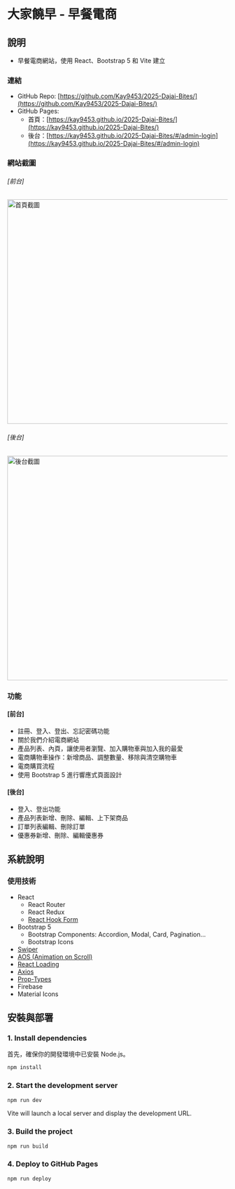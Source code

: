 # 大家饒早 - 早餐電商

## 說明
- 早餐電商網站，使用 React、Bootstrap 5 和 Vite 建立

### 連結

- GitHub Repo: [https://github.com/Kay9453/2025-Dajai-Bites/](https://github.com/Kay9453/2025-Dajai-Bites/)
- GitHub Pages: 
  - 首頁：[https://kay9453.github.io/2025-Dajai-Bites/](https://kay9453.github.io/2025-Dajai-Bites/)
  - 後台：[https://kay9453.github.io/2025-Dajai-Bites/#/admin-login](https://kay9453.github.io/2025-Dajai-Bites/#/admin-login)

### 網站截圖
###### [前台]
<img width="512" alt="首頁截圖" src="https://firebasestorage.googleapis.com/v0/b/kayismeblog.appspot.com/o/Side-Project%2F2025-DajaiBreakfast%2Fdaijai-bites-screenshot-frontend-v2-compressed.png?alt=media&token=ed68ae20-7a46-446f-b8a7-a9559292c339" />

###### [後台]
<img width="512" alt="後台截圖" src="https://firebasestorage.googleapis.com/v0/b/kayismeblog.appspot.com/o/Side-Project%2F2025-DajaiBreakfast%2Fdaijai-bites-screenshot-backend-compressed.png?alt=media&token=f1d2679d-0eea-4dde-82ca-37383ac53fac" />

### 功能
#### [前台]
- 註冊、登入、登出、忘記密碼功能
- 關於我們介紹電商網站
- 產品列表、內頁，讓使用者瀏覽、加入購物車與加入我的最愛
- 電商購物車操作：新增商品、調整數量、移除與清空購物車
- 電商購買流程
- 使用 Bootstrap 5 進行響應式頁面設計

#### [後台]
- 登入、登出功能
- 產品列表新增、刪除、編輯、上下架商品
- 訂單列表編輯、刪除訂單
- 優惠券新增、刪除、編輯優惠券

## 系統說明

### 使用技術

- React
  - React Router
  - React Redux
  - [React Hook Form](https://react-hook-form.com/)
- Bootstrap 5
  - Bootstrap Components: Accordion, Modal, Card, Pagination...
  - Bootstrap Icons
- [Swiper](https://swiperjs.com/)
- [AOS (Animation on Scroll)](https://michalsnik.github.io/aos/)
- [React Loading](https://github.com/fakiolinho/react-loading)
- [Axios](https://github.com/axios/axios)
- [Prop-Types](https://github.com/facebook/prop-types)
- Firebase
- Material Icons

## 安裝與部署
### 1. Install dependencies
首先，確保你的開發環境中已安裝 Node.js。
```sh
npm install
```

### 2. Start the development server
```sh
npm run dev
```
Vite will launch a local server and display the development URL.

### 3. Build the project
```sh
npm run build
```

### 4. Deploy to GitHub Pages
```sh
npm run deploy
```